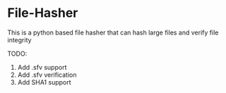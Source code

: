 # File-Hasher
This is a python based file hasher that can hash large files and verify file integrity

TODO:
1. Add .sfv support
2. Add .sfv verification
3. Add SHA1 support
